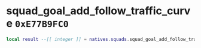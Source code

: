 # squad_goal_add_follow_traffic_curve `0xE77B9FC0`

```lua
local result --[[ integer ]] = natives.squads.squad_goal_add_follow_traffic_curve(_unk0 --[[ integer ]], _unk1 --[[ integer ]], _unk2 --[[ integer ]], _unk3 --[[ integer ]], _unk4 --[[ integer ]], _unk5 --[[ integer ]], _unk6 --[[ integer ]])
```